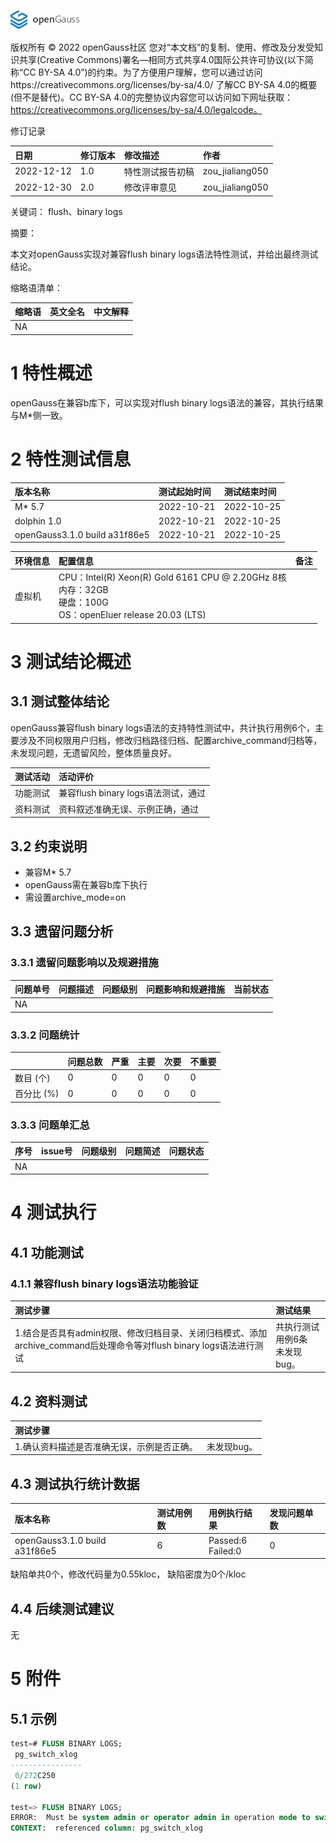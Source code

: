![avatar](../../../images/openGauss.png)

版权所有 © 2022  openGauss社区
 您对“本文档”的复制、使用、修改及分发受知识共享(Creative Commons)署名—相同方式共享4.0国际公共许可协议(以下简称“CC BY-SA 4.0”)的约束。为了方便用户理解，您可以通过访问https://creativecommons.org/licenses/by-sa/4.0/ 了解CC BY-SA 4.0的概要 (但不是替代)。CC BY-SA 4.0的完整协议内容您可以访问如下网址获取：https://creativecommons.org/licenses/by-sa/4.0/legalcode。

修订记录

|   日期    | 修订版本 |               修改描述               |      作者       |
| :------- | :------ | :---------------------------------- | :------------- |
| 2022-12-12 |   1.0    |           特性测试报告初稿           | zou_jialiang050 |
| 2022-12-30 |   2.0    |             修改评审意见             | zou_jialiang050 |

 关键词： flush、binary logs

摘要：

本文对openGauss实现对兼容flush binary logs语法特性测试，并给出最终测试结论。

缩略语清单：

| 缩略语 |                       英文全名                        | 中文解释                                             |
| :---- | :--------------------------------------------------- | :---------------------------------------------------- |
|  NA  |          |          |

# 1     特性概述

openGauss在兼容b库下，可以实现对flush binary logs语法的兼容，其执行结果与M*侧一致。

# 2     特性测试信息

| 版本名称                      | 测试起始时间 | 测试结束时间 |
| :---------------------------- | :----------- | :----------- |
| M* 5.7                        | 2022-10-21   | 2022-10-25   |
| dolphin 1.0                   | 2022-10-21   | 2022-10-25   |
| openGauss3.1.0 build a31f86e5 | 2022-10-21   | 2022-10-25   |

| 环境信息 | 配置信息                                                     | 备注 |
| :------- | :----------------------------------------------------------- | :---- |
| 虚拟机   | CPU：Intel(R) Xeon(R) Gold 6161 CPU @ 2.20GHz 8核<br />内存：32GB<br />硬盘：100G<br />OS：openEluer release 20.03 (LTS) |      |

# 3     测试结论概述

## 3.1   测试整体结论

openGauss兼容flush binary logs语法的支持特性测试中，共计执行用例6个，主要涉及不同权限用户归档，修改归档路径归档、配置archive_command归档等，未发现问题，无遗留风险，整体质量良好。

| 测试活动 | 活动评价                                                     |
| :------ | :----------------------------------------------------------- |
| 功能测试 | 兼容flush binary logs语法测试，通过 |
| 资料测试 | 资料叙述准确无误、示例正确，通过                            |

## 3.2   约束说明

- 兼容M* 5.7
- openGauss需在兼容b库下执行
- 需设置archive_mode=on

## 3.3   遗留问题分析

### 3.3.1 遗留问题影响以及规避措施

| 问题单号 | 问题描述 | 问题级别 | 问题影响和规避措施 | 当前状态 |
| :------ | :------ | :------ | :---------------- | :------ |
|    NA    |  |          |  |  |

### 3.3.2 问题统计

|             | 问题总数 | 严重 | 主要 | 次要 | 不重要 |
| :--------- | :------ | :-- | :-- | :-- | :---- |
|  数目 (个)  |    0    |  0  |  0   |  0  |   0    |
| 百分比  (%) |   0   |  0  |  0   |  0  |   0    |

### 3.3.3 问题单汇总

| 序号 |                           issue号                            | 问题级别 |                           问题简述                           | 问题状态 |
| :-- | :---------------------------------------------------------- | :------ | :---------------------------------------------------------- | :------ |
|  NA  |    |      |  |    |

# 4     测试执行

## 4.1   功能测试

### 4.1.1   兼容flush binary logs语法功能验证

| 测试步骤                                                     | 测试结果                           |
| :------------------------------------------------------------ | :---------------------------------- |
| 1.结合是否具有admin权限、修改归档目录、关闭归档模式、添加archive_command后处理命令等对flush binary logs语法进行测试 | 共执行测试用例6条<br />未发现bug。 |

## 4.2   资料测试

| 测试步骤                                   |                                                     |
| :------------------------------------------ | :--------------------------------------------------- |
| 1.确认资料描述是否准确无误，示例是否正确。 | 未发现bug。 |

## 4.3   测试执行统计数据

| 版本名称                      | 测试用例数 | 用例执行结果            | 发现问题单数 |
| :----------------------------- | :---------- | :----------------------- | :------------ |
| openGauss3.1.0 build a31f86e5 | 6     | Passed:6<br />Failed:0 | 0          |

缺陷单共0个，修改代码量为0.55kloc， 缺陷密度为0个/kloc

## 4.4   后续测试建议

无

# 5     附件

## 5.1   示例

```sql
test=# FLUSH BINARY LOGS;
 pg_switch_xlog
----------------
 0/272C250
(1 row)

test=> FLUSH BINARY LOGS;
ERROR:  Must be system admin or operator admin in operation mode to switch transaction log files.
CONTEXT:  referenced column: pg_switch_xlog
```